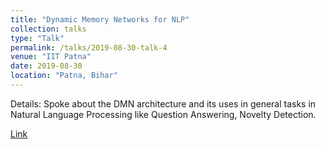 ```yaml
---
title: "Dynamic Memory Networks for NLP"
collection: talks
type: "Talk"
permalink: /talks/2019-08-30-talk-4
venue: "IIT Patna"
date: 2019-08-30
location: "Patna, Bihar"
---
```


Details: Spoke about the DMN architecture and its uses in general tasks in Natural Language Processing like Question Answering, Novelty Detection.      

[Link](https://github.com/dsciitpatna/ML-AI-Meetups/blob/master/ML-Paper-Discussion/Topics_Discussed.md)     
